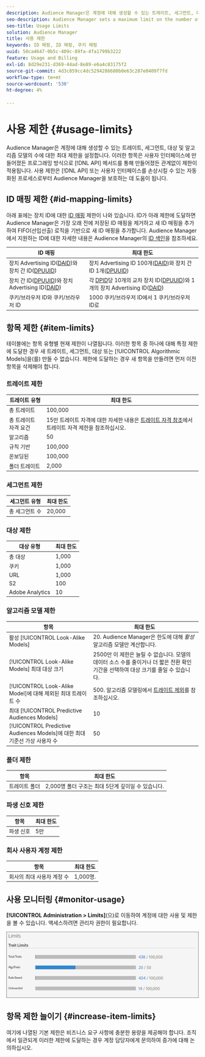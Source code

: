 ```yaml
---
description: Audience Manager은 계정에 대해 생성할 수 있는 트레이트, 세그먼트, 대상 및 알고리즘 모델의 수에 대한 최대 제한을 설정합니다. 이러한 항목은 사용자 인터페이스에서 생성하든 API 메서드를 통해 프로그래밍 방식으로 생성하든 관계없이 제한이 적용됩니다. 사용 제한은 API 또는 사용자 인터페이스를 손상시킬 수 있는 자동화된 프로세스로부터 Audience Manager을 보호하는 데 도움이 됩니다.
seo-description: Audience Manager sets a maximum limit on the number of traits, segments, destinations, and algorithmic models that you can create for an account. Limits apply to these items whether created in the user interface or programmatically through API methods. Usage limits help protect Audience Manager from automated processes that may attempt to compromise our APIs or user interface.
seo-title: Usage Limits
solution: Audience Manager
title: 사용 제한
keywords: ID 매핑, ID 매핑, 쿠키 매핑
uuid: 50ca4647-0b5c-409c-89fa-4fa1799b3222
feature: Usage and Billing
exl-id: 8d29e231-d369-44ad-8e89-e6a4c83175f2
source-git-commit: 4d3c859cc4dc5294286680b0e63c287e0409f7fd
workflow-type: tm+mt
source-wordcount: '530'
ht-degree: 4%

---
```


# 사용 제한 {#usage-limits}

Audience Manager은 계정에 대해 생성할 수 있는 트레이트, 세그먼트, 대상 및 알고리즘 모델의 수에 대한 최대 제한을 설정합니다. 이러한 항목은 사용자 인터페이스에 만들어졌든 프로그래밍 방식으로 [!DNL API] 메서드를 통해 만들어졌든 관계없이 제한이 적용됩니다. 사용 제한은 [!DNL API] 또는 사용자 인터페이스를 손상시킬 수 있는 자동화된 프로세스로부터 Audience Manager을 보호하는 데 도움이 됩니다.

## ID 매핑 제한 {#id-mapping-limits}

아래 표에는 장치 ID에 대한 [ID 매핑](../../integration/sending-audience-data/batch-data-transfer-explained/id-sync-http.md) 제한이 나와 있습니다. ID가 아래 제한에 도달하면 Audience Manager은 가장 오래 전에 저장된 ID 매핑을 제거하고 새 ID 매핑을 추가하여 FIFO(선입선출) 로직을 기반으로 새 ID 매핑을 추가합니다. Audience Manager에서 지원하는 ID에 대한 자세한 내용은 Audience Manager의 [ID 색인](../../reference/ids-in-aam.md)을 참조하세요.

| ID 매핑 | 최대 한도 |
|-----------|-------------- |
| 장치 Advertising ID([DAID](../../reference/ids-in-aam.md))와 장치 간 ID([DPUUID](../../reference/ids-in-aam.md)) | 장치 Advertising ID 100개([DAID](../../reference/ids-in-aam.md))와 장치 간 ID 1개([DPUUID](../../reference/ids-in-aam.md)) |
| 장치 간 ID([DPUUID](../../reference/ids-in-aam.md))와 장치 Advertising ID([DAID](../../reference/ids-in-aam.md)) | 각 [DPID](../../reference/ids-in-aam.md)당 10개의 교차 장치 ID([DPUUID](../../reference/ids-in-aam.md))와 1개의 장치 Advertising ID([DAID](../../reference/ids-in-aam.md)) |
| 쿠키/브라우저 ID와 쿠키/브라우저 ID | 1000 쿠키/브라우저 ID에서 1 쿠키/브라우저 ID로 |

## 항목 제한 {#item-limits}

테이블에는 항목 유형별 현재 제한이 나열됩니다. 이러한 항목 중 하나에 대해 특정 제한에 도달한 경우 새 트레이트, 세그먼트, 대상 또는 [!UICONTROL Algorithmic Models]을(를) 만들 수 없습니다. 제한에 도달하는 경우 새 항목을 만들려면 먼저 이전 항목을 삭제해야 합니다.

### 트레이트 제한

| 트레이트 유형 | 최대 한도 |
| -------------------------- | ------------------------------------- |
| 총 트레이트 | 100,000 |
| 총 트레이트 자격 요건 | 15만 트레이트 자격에 대한 자세한 내용은 [트레이트 자격 참조](/help/using/features/traits/trait-and-segment-qualification-reference.md#trait-qualification-limit)에서 트레이트 자격 제한을 참조하십시오. |
| 알고리즘 | 50 |
| 규칙 기반 | 100,000 |
| 온보딩된 | 100,000 |
| 폴더 트레이트 | 2,000 |

### 세그먼트 제한

| 세그먼트 유형 | 최대 한도 |
| -------------- | ------------- |
| 총 세그먼트 수 | 20,000 |

### 대상 제한

| 대상 유형 | 최대 한도 |
| ------------------ | ------------- |
| 총 대상 | 1,000 |
| 쿠키 | 1,000 |
| URL | 1,000 |
| S2 | 100 |
| Adobe Analytics | 10 |

### 알고리즘 모델 제한

| 항목 | 최대 한도 |
| -------- | ----- |
| 활성 [!UICONTROL Look-Alike Models] | &#x200B;20. Audience Manager은 한도에 대해 *활성* 알고리즘 모델만 계산합니다. |
| [!UICONTROL Look-Alike Models] 최대 대상 크기 | 2500만  이 제한은 늘릴 수 없습니다. 모델의 데이터 소스 수를 줄이거나 더 짧은 전환 확인 기간을 선택하여 대상 크기를 줄일 수 있습니다. |
| [!UICONTROL Look-Alike Model]에 대해 제외된 최대 트레이트 수 | &#x200B;500. 알고리즘 모델링에서 [트레이트 제외](/help/using/features/algorithmic-models/trait-exclusion-algo-models.md)를 참조하십시오. |
| 최대 [!UICONTROL Predictive Audiences Models] | 10 |
| [!UICONTROL Predictive Audiences Models]에 대한 최대 기준선 가상 사용자 수 | 50 |

### 폴더 제한

| 항목 | 최대 한도 |
| ------------- | ------------------ |
| 트레이트 폴더 | 2,000명  폴더 구조는 최대 5단계 깊이일 수 있습니다. |

### 파생 신호 제한

| 항목 | 최대 한도 |
| --------------- | ------------- |
| 파생 신호 | 5만 |

### 회사 사용자 계정 제한

| 항목 | 최대 한도 |
| ----------- | ------------- |
| 회사의 최대 사용자 계정 수 | 1,000명. |

## 사용 모니터링 {#monitor-usage}

**[!UICONTROL Administration > Limits]**(으)로 이동하여 계정에 대한 사용 및 제한을 볼 수 있습니다. 액세스하려면 관리자 권한이 필요합니다.

![사용 제한 이미지](assets/usage-limits.png)

## 항목 제한 늘이기 {#increase-item-limits}

여기에 나열된 기본 제한은 비즈니스 요구 사항에 충분한 용량을 제공해야 합니다. 조직에서 일관되게 이러한 제한에 도달하는 경우 계정 담당자에게 문의하여 증가에 대해 논의하십시오.

